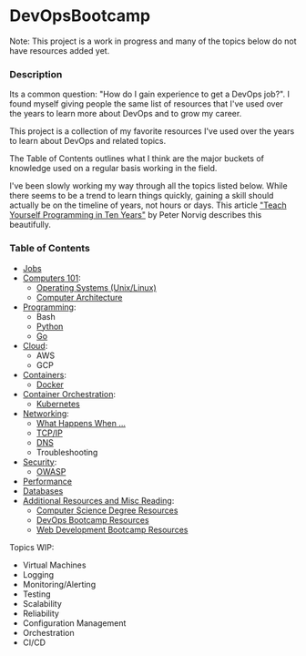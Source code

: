 # DevOpsBootcamp

Note: This project is a work in progress and many of the topics below do not have resources added yet.

### Description

Its a common question: "How do I gain experience to get a DevOps job?".  I found myself giving people the same list of resources that I've used over the years to learn more about DevOps and to grow my career.

This project is a collection of my favorite resources I've used over the years to learn about DevOps and related topics.

The Table of Contents outlines what I think are the major buckets of knowledge used on a regular basis working in the field.

I've been slowly working my way through all the topics listed below. While there seems to be a trend to learn things quickly, gaining a skill should actually be on the timeline of years, not hours or days. This article ["Teach Yourself Programming in Ten Years"](http://norvig.com/21-days.html) by Peter Norvig describes this beautifully.

### Table of Contents

- [Jobs](jobs)
- [Computers 101](computers):
  - [Operating Systems (Unix/Linux)](computers#operating-systems)
  - [Computer Architecture](computers#computer-architecture)
- [Programming](programming):
	- Bash
	- [Python](programming#python)
	- [Go](programming#go)
- [Cloud](cloud):
	- AWS
	- GCP
- [Containers](containers):
	- [Docker](containers#docker)
- [Container Orchestration](containerorchestration):
	- [Kubernetes](containerorchestration#kubernetes)
- [Networking](networking):
	- [What Happens When ...](networking#what-happens-when)
	- [TCP/IP](networking#tcpip)
	- [DNS](networking#dns)
	- Troubleshooting
- [Security](security):
	- [OWASP](security#owasp)
- [Performance](performance)
- [Databases](databases)
- [Additional Resources and Misc Reading](resources):
	- [Computer Science Degree Resources](resources#computer-science-degree-resources)
	- [DevOps Bootcamp Resources](resources#devops-bootcamp-resources)
	- [Web Development Bootcamp Resources](resources#web-development-bootcamp-resources)

Topics WIP:
- Virtual Machines
- Logging
- Monitoring/Alerting
- Testing
- Scalability
- Reliability
- Configuration Management
- Orchestration
- CI/CD
